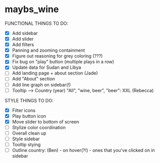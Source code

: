 # maybs_wine

FUNCTIONAL THINGS TO DO:
- [x] Add sidebar
- [x] Add slider
- [x] Add filters
- [x] Panning and zooming containment
- [x] Figure out reasoning for grey coloring (???)
- [x] Fix bug on "play" button (multiple plays in a row)
- [x] Update data for Sudan and Libya
- [ ] Add landing page + about section (Jade)
- [ ] Add "About" section
- [ ] Add line graph on sidebar(!) 
- [ ] Tooltip -->   Country (year)
					"All", "wine, beer", "beer": XXL (Rebecca)

STYLE THINGS TO DO:
- [x] Filter icons
- [x] Play button icon
- [x] Move slider to bottom of screen
- [ ] Stylize color coordination
- [ ] Overall clean up
- [ ] Style sidebar
- [ ] Tooltip stying
- [ ] Outline country: (Ben)
			- on hover(?!)
			- ones that you've clicked on in sidebar
